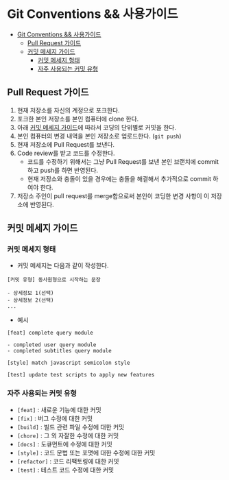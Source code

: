 # Git Conventions && 사용가이드

- [Git Conventions && 사용가이드](#git-conventions--사용가이드)
  - [Pull Request 가이드](#pull-request-가이드)
  - [커밋 메세지 가이드](#커밋-메세지-가이드)
    - [커밋 메세지 형태](#커밋-메세지-형태)
    - [자주 사용되는 커밋 유형](#자주-사용되는-커밋-유형)

## Pull Request 가이드

1. 현재 저장소를 자신의 계정으로 포크한다.
2. 포크한 본인 저장소를 본인 컴퓨터에 clone 한다.
3. 아래 [커밋 메세지 가이드](#커밋-메세지-가이드)에 따라서 코딩의 단위별로 커밋을 한다.
4. 본인 컴퓨터의 변경 내역을 본인 저장소로 업로드한다. (`git push`)
5. 현재 저장소에 Pull Request를 보낸다.
6. Code review를 받고 코드를 수정한다.
   - 코드를 수정하기 위해서는 그냥 Pull Request를 보낸 본인 브랜치에 commit하고 push를 하면 반영된다.
   - 현재 저장소와 충돌이 있을 경우에는 충돌을 해결해서 추가적으로 commit 하여야 한다.
7. 저장소 주인이 pull request를 merge함으로써 본인이 코딩한 변경 사항이 이 저장소에 반영된다.

## 커밋 메세지 가이드

### 커밋 메세지 형태

- 커밋 메세지는 다음과 같이 작성한다.

```
[커밋 유형] 동사원형으로 시작하는 문장

- 상세정보 1(선택)
- 상세정보 2(선택)
...
```

- 예시

```
[feat] complete query module

- completed user query module
- completed subtitles query module
```

```
[style] match javascript semicolon style
```

```
[test] update test scripts to apply new features
```

### 자주 사용되는 커밋 유형

- `[feat]` : 새로운 기능에 대한 커밋
- `[fix]` : 버그 수정에 대한 커밋
- `[build]` : 빌드 관련 파일 수정에 대한 커밋
- `[chore]` : 그 외 자잘한 수정에 대한 커밋
- `[docs]` : 도큐먼트에 수정에 대한 커밋
- `[style]` : 코드 문법 또는 포맷에 대한 수정에 대한 커밋
- `[refactor]` : 코드 리팩토링에 대한 커밋
- `[test]` : 테스트 코드 수정에 대한 커밋
